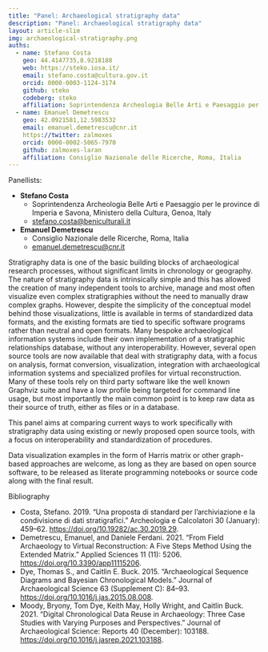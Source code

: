 ```yaml
---
title: "Panel: Archaeological stratigraphy data"
description: "Panel: Archaeological stratigraphy data"
layout: article-slim
img: archaeological-stratigraphy.png
auths:
  - name: Stefano Costa
    geo: 44.4147735,8.9218188
    web: https://steko.iosa.it/
    email: stefano.costa@cultura.gov.it
    orcid: 0000-0003-1124-3174
    github: steko
    codeberg: steko
    affiliation: Soprintendenza Archeologia Belle Arti e Paesaggio per le province di Imperia e Savona, Ministero della Cultura, Genoa, Italy
  - name: Emanuel Demetrescu
    geo: 42.0921581,12.5983532
    email: emanuel.demetrescu@cnr.it
    https://twitter: zalmoxes
    orcid: 0000-0002-5065-7970
    github: zalmoxes-laran
    affiliation: Consiglio Nazionale delle Ricerche, Roma, Italia
---
```


Panellists:
- **Stefano Costa**
  - Soprintendenza Archeologia Belle Arti e Paesaggio per le province di Imperia e Savona, Ministero della Cultura, Genoa, Italy
  - [stefano.costa@beniculturali.it](mailto:stefano.costa@beniculturali.it)
- **Emanuel Demetrescu**
  - Consiglio Nazionale delle Ricerche, Roma, Italia
  - [emanuel.demetrescu@cnr.it](mailto:emanuel.demetrescu@cnr.it)

Stratigraphy data is one of the basic building blocks of archaeological research processes, without significant limits in chronology or geography. The nature of stratigraphy data is intrinsically simple and this has allowed the creation of many independent tools to archive, manage and most often visualize even complex stratigraphies without the need to manually draw complex graphs. However, despite the simplicity of the conceptual model behind those visualizations, little is available in terms of standardized data formats, and the existing formats are tied to specific software programs rather than neutral and open formats. Many bespoke archaeological information systems include their own implementation of a stratigraphic relationships database, without any interoperability. However, several open source tools are now available that deal with stratigraphy data, with a focus on analysis, format conversion, visualization, integration with archaeological information systems and specialized profiles for virtual reconstruction. Many of these tools rely on third party software like the well known Graphviz suite and have a low profile being targeted for command line usage, but most importantly the main common point is to keep raw data as their source of truth, either as files or in a database.

This panel aims at comparing current ways to work specifically with stratigraphy data using existing or newly proposed open source tools, with a focus on interoperability and standardization of procedures.

Data visualization examples in the form of Harris matrix or other graph-based approaches are welcome, as long as they are based on open source software, to be released as literate programming notebooks or source code along with the final result.

Bibliography
- Costa, Stefano. 2019. “Una proposta di standard per l’archiviazione e la condivisione di dati stratigrafici.” Archeologia e Calcolatori 30 (January): 459–62. https://doi.org/10.19282/ac.30.2019.29.
- Demetrescu, Emanuel, and Daniele Ferdani. 2021. “From Field Archaeology to Virtual Reconstruction: A Five Steps Method Using the Extended Matrix.” Applied Sciences 11 (11): 5206. https://doi.org/10.3390/app11115206.
- Dye, Thomas S., and Caitlin E. Buck. 2015. “Archaeological Sequence Diagrams and Bayesian Chronological Models.” Journal of Archaeological Science 63 (Supplement C): 84–93. https://doi.org/10.1016/j.jas.2015.08.008.
- Moody, Bryony, Tom Dye, Keith May, Holly Wright, and Caitlin Buck. 2021. “Digital Chronological Data Reuse in Archaeology: Three Case Studies with Varying Purposes and Perspectives.” Journal of Archaeological Science: Reports 40 (December): 103188. https://doi.org/10.1016/j.jasrep.2021.103188.